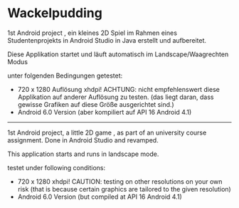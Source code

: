 # Wackelpudding
1st Android project , ein kleines 2D Spiel im Rahmen eines Studentenprojekts in Android Studio in Java erstellt und aufbereitet.

Diese Applikation startet und läuft automatisch im Landscape/Waagrechten Modus

unter folgenden Bedingungen getestet:

- 720 x 1280 Auflösung xhdpi! ACHTUNG: nicht empfehlenswert diese Applikation auf anderer Auflösung zu testen. 
(das liegt daran, dass gewisse Grafiken auf diese Größe ausgerichtet sind.)
- Android 6.0 Version (aber kompiliert auf API 16 Android 4.1)

-------------------------------------
1st Android project, a little 2D game , as part of an university course assignment. Done in Android Studio and revamped.

This application starts and runs in landscape mode.

testet under following conditions:

- 720 x 1280 xhdpi! CAUTION: testing on other resolutions on your own risk (that is because certain graphics are tailored to the given resolution)
- Android 6.0 Version (but compiled at API 16 Android 4.1)
